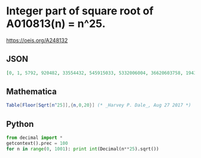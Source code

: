 # Integer part of square root of A010813\(n\) \= n^25\.
https://oeis.org/A248132
## JSON
```JSON
[0, 1, 5792, 920482, 33554432, 545915033, 5332006004, 36620603758, 194368031998, 847288609443, 3162277660168, 10408989356987, 30886277963534, 84002440529229, 212129196024140, 502505405881790, 1125899906842624]
```
## Mathematica
```Mathematica
Table[Floor[Sqrt[n^25]],{n,0,20}] (* _Harvey P. Dale_, Aug 27 2017 *)
```
## Python
```Python
from decimal import *
getcontext().prec = 100
for n in range(0, 1001): print int(Decimal(n**25).sqrt())
```

